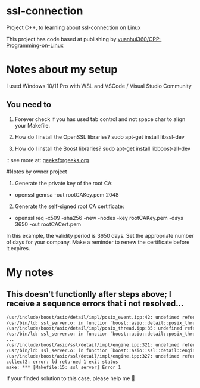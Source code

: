 # ssl-connection
Project C++, to learning about ssl-connection on Linux

This project has code based at publishing by [yuanhui360/CPP-Programming-on-Linux](https://github.com/yuanhui360/CPP-Programming-on-Linux/tree/main/YH-59)

# Notes about my setup
I used Windows 10/11 Pro with WSL and VSCode / Visual Studio Community

## You need to
1. Forever check if you has used tab control and not space char to align your Makefile.

2. How do I install the OpenSSL libraries?
  sudo apt-get install libssl-dev

3. How do I install the Boost libraries?
  sudo apt-get install libboost-all-dev

  :: see more at: [geeksforgeeks.org](https://www.geeksforgeeks.org/how-to-install-boost-library-in-cpp-on-linux/)

#Notes by owner project
1) Generate the private key of the root CA:
* openssl genrsa -out rootCAKey.pem 2048

2) Generate the self-signed root CA certificate:
* openssl req -x509 -sha256 -new -nodes -key rootCAKey.pem -days 3650 -out rootCACert.pem

In this example, the validity period is 3650 days. Set the appropriate number of days for your company. Make a reminder to renew the certificate before it expires.

# My notes
## This doesn't functionlly after steps above; I receive a sequence errors that i not resolved...

```cmd
/usr/include/boost/asio/detail/impl/posix_event.ipp:42: undefined reference to `pthread_condattr_setclock'
/usr/bin/ld: ssl_server.o: in function `boost::asio::detail::posix_thread::~posix_thread()':
/usr/include/boost/asio/detail/impl/posix_thread.ipp:35: undefined reference to `pthread_detach'
/usr/bin/ld: ssl_server.o: in function `boost::asio::detail::posix_thread::join()':
...
/usr/include/boost/asio/ssl/detail/impl/engine.ipp:321: undefined reference to `SSL_read'
/usr/bin/ld: ssl_server.o: in function `boost::asio::ssl::detail::engine::do_write(void*, unsigned long)':
/usr/include/boost/asio/ssl/detail/impl/engine.ipp:327: undefined reference to `SSL_write'
collect2: error: ld returned 1 exit status
make: *** [Makefile:15: ssl_server] Error 1
```
If your finded solution to this case, please help me 🙂